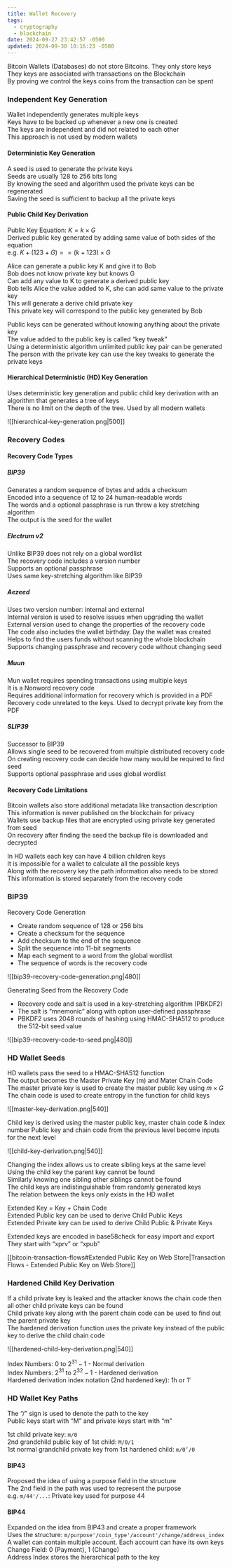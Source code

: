 ```yaml
---
title: Wallet Recovery
tags:
  - cryptography
  - blockchain
date: 2024-09-27 23:42:57 -0500
updated: 2024-09-30 10:16:23 -0500
---
```


Bitcoin Wallets (Databases) do not store Bitcoins. They only store keys  
They keys are associated with transactions on the Blockchain  
By proving we control the keys coins from the transaction can be spent

### Independent Key Generation

Wallet independently generates multiple keys  
Keys have to be backed up whenever a new one is created  
The keys are independent and did not related to each other  
This approach is not used by modern wallets  

#### Deterministic Key Generation

A seed is used to generate the private keys  
Seeds are usually 128 to 256 bits long  
By knowing the seed and algorithm used the private keys can be regenerated  
Saving the seed is sufficient to backup all the private keys  

#### Public Child Key Derivation

Public Key Equation: $K = k \times G$  
Derived public key generated by adding same value of both sides of the equation  
e.g. $K + (123 + G) == (k + 123) \times G$  

Alice can generate a public key K and give it to Bob  
Bob does not know private key but knows G  
Can add any value to K to generate a derived public key  
Bob tells Alice the value added to K, she can add same value to the private key  
This will generate a derive child private key  
This private key will correspond to the public key generated by Bob

Public keys can be generated without knowing anything about the private key  
The value added to the public key is called “key tweak”  
Using a deterministic algorithm unlimited public key pair can be generated  
The person with the private key can use the key tweaks to generate the private keys

#### Hierarchical Deterministic (HD) Key Generation

Uses deterministic key generation and public child key derivation with an algorithm that generates a tree of keys  
There is no limit on the depth of the tree. Used by all modern wallets

![[hierarchical-key-generation.png|500]]

### Recovery Codes

#### Recovery Code Types

##### BIP39  
Generates a random sequence of bytes and adds a checksum  
Encoded into a sequence of 12 to 24 human-readable words  
The words and a optional passphrase is run threw a key stretching algorithm  
The output is the seed for the wallet  

##### Electrum v2
Unlike BIP39 does not rely on a global wordlist  
The recovery code includes a version number   
Supports an optional passphrase  
Uses same key-stretching algorithm like BIP39

##### Aezeed  
Uses two version number: internal and external  
Internal version is used to resolve issues when upgrading the wallet  
External version used to change the properties of the recovery code  
The code also includes the wallet birthday. Day the wallet was created  
Helps to find the users funds without scanning the whole blockchain  
Supports changing passphrase and recovery code without changing seed  

##### Muun
Mun wallet requires spending transactions using multiple keys  
It is a Nonword recovery code  
Requires additional information for recovery which is provided in a PDF  
Recovery code unrelated to the keys. Used to decrypt private key from the PDF

##### SLIP39  
Successor to BIP39  
Allows single seed to be recovered from multiple distributed recovery code  
On creating recovery code can decide how many would be required to find seed  
Supports optional passphrase and uses global wordlist  

#### Recovery Code Limitations

Bitcoin wallets also store additional metadata like transaction description  
This information is never published on the blockchain for privacy  
Wallets use backup files that are encrypted using private key generated from seed  
On recovery after finding the seed the backup file is downloaded and decrypted

In HD wallets each key can have 4 billion children keys  
It is impossible for a wallet to calculate all the possible keys  
Along with the recovery key the path information also needs to be stored  
This information is stored separately from the recovery code

### BIP39

Recovery Code Generation
- Create random sequence of 128 or 256 bits  
- Create a checksum for the sequence  
- Add checksum to the end of the sequence
- Split the sequence into 11-bit segments
- Map each segment to a word from the global wordlist
- The sequence of words is the recovery code

![[bip39-recovery-code-generation.png|480]]

Generating Seed from the Recovery Code
- Recovery code and salt is used in a key-stretching algorithm (PBKDF2)
- The salt is “mnemonic” along with option user-defined passphrase
- PBKDF2 uses 2048 rounds of hashing using HMAC-SHA512 to produce the 512-bit seed value

![[bip39-recovery-code-to-seed.png|480]]

### HD Wallet Seeds

HD wallets pass the seed to a HMAC-SHA512 function  
The output becomes the Master Private Key (m) and Mater Chain Code  
The master private key is used to create the master public key using $m \times G$  
The chain code is used to create entropy in the function for child keys

![[master-key-derivation.png|540]]

Child key is derived using the master public key, master chain code & index number
Public key and chain code from the previous level become inputs for the next level

![[child-key-derivation.png|540]]

Changing the index allows us to create sibling keys at the same level  
Using the child key the parent key cannot be found  
Similarly knowing one sibling other siblings cannot be found  
The child keys are indistinguishable from randomly generated keys  
The relation between the keys only exists in the HD wallet

Extended Key = Key + Chain Code  
Extended Public key can be used to derive Child Public Keys  
Extended Private key can be used to derive Child Public & Private Keys  

Extended keys are encoded in base58check for easy import and export  
They start with “xprv” or “xpub”  

[[bitcoin-transaction-flows#Extended Public Key on Web Store|Transaction Flows - Extended Public Key on Web Store]]

### Hardened Child Key Derivation

If a child private key is leaked and the attacker knows the chain code then all other child private keys can be found  
Child private key along with the parent chain code can be used to find out the parent private key  
The hardened derivation function uses the private key instead of the public key to derive the child chain code  

![[hardened-child-key-derivation.png|540]]

Index Numbers: 0 to $2^{31} - 1$ - Normal derivation  
Index Numbers: $2^{31}$ to $2^{32} - 1$ - Hardened derivation  
Hardened derivation index notation (2nd hardened key): 1h or 1’

### HD Wallet Key Paths

The “/” sign is used to denote the path to the key  
Public keys start with “M” and private keys start with “m”  

1st child private key: `m/0`  
2nd grandchild public key of 1st child: `M/0/1`  
1st normal grandchild private key from 1st hardened child: `m/0’/0`

#### BIP43
Proposed the idea of using a purpose field in the structure  
The 2nd field in the path was used to represent the purpose  
e.g. `m/44'/...`: Private key used for purpose 44  

#### BIP44
Expanded on the idea from BIP43 and create a proper framework  
Uses the structure: `m/purpose'/coin_type'/account'/change/address_index`  
A wallet can contain multiple account. Each account can have its own keys  
Change Field: 0 (Payment), 1 (Change)  
Address Index stores the hierarchical path to the key